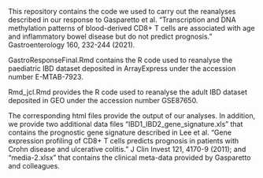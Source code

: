 This repository contains the code we used to carry out the reanalyses described in our response to Gasparetto et al. “Transcription and DNA methylation patterns of blood-derived CD8+ T cells are associated with age and inflammatory bowel disease but do not predict prognosis.” Gastroenterology 160, 232-244 (2021). 

GastroResponseFinal.Rmd contains the R code used to reanalyse the paediatric IBD dataset deposited in ArrayExpress under the accession number E-MTAB-7923.

Rmd_jcl.Rmd provides the R code used to reanalyse the adult IBD dataset deposited in GEO under the accession number GSE87650.

The corresponding html files provide the output of our analyses. In addition, we provide two additional data files “IBD1_IBD2_gene_signature.xls” that contains the prognostic gene signature described in Lee et al. “Gene expression profiling of CD8+ T cells predicts prognosis in patients with Crohn disease and ulcerative colitis.” J Clin Invest 121, 4170-9 (2011); and “media-2.xlsx” that contains the clinical meta-data provided by Gasparetto and colleagues.
